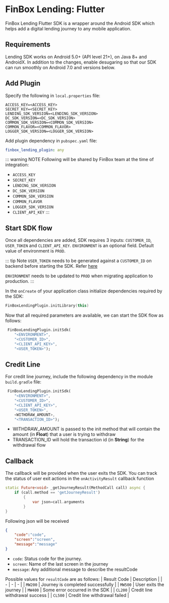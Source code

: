 # FinBox Lending: Flutter

FinBox Lending Flutter SDK is a wrapper around the Android SDK which helps add a digital lending journey to any mobile application.

## Requirements

Lending SDK works on Android 5.0+ (API level 21+), on Java 8+ and AndroidX. In addition to the changes, enable desugaring so that our SDK can run smoothly on Android 7.0 and versions below.

<CodeSwitcher :languages="{kotlin:'Kotlin',groovy:'Groovy'}">
<template v-slot:kotlin>

```kotlin
android {
    ...
    defaultConfig {
        ...
        // Minimum 5.0+ devices
        minSdkVersion(21)
        ...
    }
    ...
    compileOptions {
        // Flag to enable support for the new language APIs
        coreLibraryDesugaringEnabled = true
        // Sets Java compatibility to Java 8
        sourceCompatibility = JavaVersion.VERSION_1_8
        targetCompatibility = JavaVersion.VERSION_1_8
    }
    // For Kotlin projects
    kotlinOptions {
        jvmTarget = "1.8"
    }
}

dependencies {
    coreLibraryDesugaring("com.android.tools:desugar_jdk_libs:1.1.5")
}
```

</template>
<template v-slot:groovy>

```groovy
android {
    ...
    defaultConfig {
        ...
        // Minimum 5.0+ devices
        minSdkVersion 21
        ...
    }
    ...
    compileOptions {
        // Flag to enable support for the new language APIs
        coreLibraryDesugaringEnabled true
        // Sets Java compatibility to Java 8
        sourceCompatibility JavaVersion.VERSION_1_8
        targetCompatibility JavaVersion.VERSION_1_8
    }
    // For Kotlin projects
    kotlinOptions {
        jvmTarget = "1.8"
    }
}

dependencies {
    coreLibraryDesugaring 'com.android.tools:desugar_jdk_libs:1.1.5'
}
```

</template>
</CodeSwitcher>

## Add Plugin

Specify the following in `local.properties` file:

  ```
  ACCESS_KEY=<ACCESS_KEY>
  SECRET_KEY=<SECRET_KEY>
  LENDING_SDK_VERSION=<LENDING_SDK_VERSION>
  DC_SDK_VERSION=<DC_SDK_VERSION>
  COMMON_SDK_VERSION=<COMMON_SDK_VERSION>
  COMMON_FLAVOR=<COMMON_FLAVOR>
  LOGGER_SDK_VERSION=<LOGGER_SDK_VERSION>
  ```

Add plugin dependency in `pubspec.yaml` file:

  ```yml
  finbox_lending_plugin: any
  ```

::: warning NOTE
Following will be shared by FinBox team at the time of integration:

- `ACCESS_KEY`
- `SECRET_KEY`
- `LENDING_SDK_VERSION`
- `DC_SDK_VERSION`
- `COMMON_SDK_VERSION`
- `COMMON_FLAVOR`
- `LOGGER_SDK_VERSION`
- `CLIENT_API_KEY`
:::

## Start SDK flow

Once all dependencies are added, SDK requires 3 inputs: `CUSTOMER_ID`, `USER_TOKEN` and `CLIENT_API_KEY`.
`ENVIRONMENT` is an optional field. Default value of environment is `PROD`.

::: tip Note
`USER_TOKEN` needs to be generated against a `CUSTOMER_ID` on backend before starting the SDK. Refer [here](/middleware/sourcing-rest-api.html#generate-token)

`ENVIRONMENT` needs to be updated to `PROD` when migrating application to production.
:::

In the `onCreate` of your application class initialize dependencies required by the SDK:

```kotlin
FinBoxLendingPlugin.initLibrary(this)
```

Now that all required parameters are available, we can start the SDK flow as follows:

```dart
 FinBoxLendingPlugin.initSdk(
    "<ENVIRONMENT>",
    "<CUSTOMER_ID>",
    "<CLIENT_API_KEY>",
    "<USER_TOKEN>");
```

## Credit Line

For credit line journey, include the following dependency in the module `build.gradle` file:

```dart
 FinBoxLendingPlugin.initSdk(
    "<ENVIRONMENT>",
    "<CUSTOMER_ID>",
    "<CLIENT_API_KEY>",
    "<USER_TOKEN>",
    <WITHDRAW_AMOUNT>,
    "<TRANSACTION_ID>");
```

- WITHDRAW_AMOUNT is passed to the init method that will contain the amount (in **Float**) that a user is trying to withdraw
- TRANSACTION_ID will hold the transaction id (in **String**) for the withdrawal flow

## Callback

The callback will be provided when the user exits the SDK. You can track the status of user exit actions in the `onActivityResult` callback function

```dart
static Future<void> _getJourneyResult(MethodCall call) async {
    if (call.method == 'getJourneyResult')
        {
            var json=call.arguments
        }
}
```

Following json will be received

```json
{
    "code":"code",
    "screen":"screen",
    "message":"message"
}
```

- `code`: Status code for the journey.
- `screen`: Name of the last screen in the journey
- `message`: Any additional message to describe the resultCode

Possible values for `resultCode` are as follows:
| Result Code | Description |
| - | - | - |
| `MW200` | Journey is completed successfully |
| `MW500` | User exits the journey |
| `MW400` | Some error occurred in the SDK |
| `CL200` | Credit line withdrawal success |
| `CL500` | Credit line withdrawal failed |
